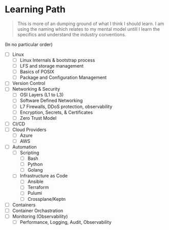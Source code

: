 # Learning Path

> This is more of an dumping ground of what I think I should learn. I am using the
naming which relates to my mental model untill I learn the specifics and
understand the industry conventions.

(In no particular order)

- [ ] Linux
  - [ ] Linux Internals & bootstrap process
  - [ ] LFS and storage management
  - [ ] Basics of POSIX
  - [ ] Package and Configuration Management
- [ ] Version Control
- [ ] Networking & Security
  - [ ] OSI Layers (L1 to L3)
  - [ ] Software Defined Networking
  - [ ] L7 Firewalls, DDoS protection, observability
  - [ ] Encryption, Secrets, & Certificates
  - [ ] Zero Trust Model
- [ ] CI/CD
- [ ] Cloud Providers
  - [ ] Azure
  - [ ] AWS
- [ ] Automation
  - [ ] Scripting
    - [ ] Bash
    - [ ] Python
    - [ ] Golang
  - [ ] Infrastructure as Code
    - [ ] Ansible
    - [ ] Terraform
    - [ ] Pulumi
    - [ ] Crossplane/Keptn
- [ ] Containers
- [ ] Container Orchastration
- [ ] Monitoring (Observability)
  - [ ] Performance, Logging, Audit, Observability
